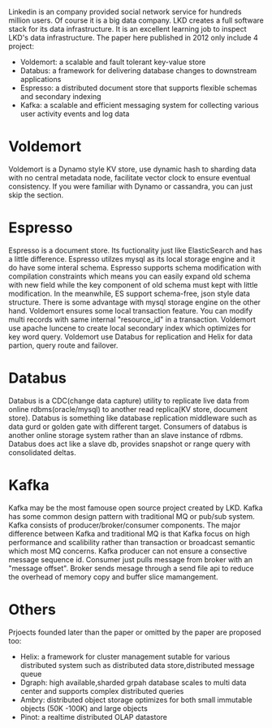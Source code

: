Linkedin is an company provided social network service for hundreds million users. Of course it is a big data company. 
LKD creates a full software stack for its data infrastructure. 
It is an excellent learning job to inspect LKD's data infrastructure.
The paper here published in 2012 only include 4 project:
- Voldemort: a scalable and fault tolerant key-value store
- Databus: a framework for delivering database changes to downstream applications
- Espresso: a distributed document store that supports flexible schemas and secondary indexing
- Kafka: a scalable and efficient messaging system for collecting various user activity events and log data

# Voldemort 
Voldemort is a Dynamo style KV store, use dynamic hash to sharding data with no central metadata node, facilitate vector clock to ensure eventual consistency. If you were familiar with Dynamo or cassandra, you can just skip the section.
# Espresso
Espresso is a document store. Its fuctionality just like ElasticSearch and has a little difference. Espresso utilzes mysql as its local storage engine and it do have some interal schema. Espresso supports schema modification with compilation constraints which means you can easily expand old schema with new field while the key component of old schema must kept with little modification. In the meanwhile, ES support schema-free, json style data structure. There is some advantage with mysql storage engine on the other hand. Voldemort ensures some local transaction feature. You can modify multi records with same internal "resource_id" in a transaction. Voldemort use apache luncene to create local secondary index which optimizes for key word query. Voldemort use Databus for replication and Helix for data partion, query route and failover.
# Databus
Databus is a CDC(change data capture) utility to replicate live data from online rdbms(oracle/mysql) to another read replica(KV store, document store). Databus is something like database replication middleware such as data gurd or golden gate with different target. Consumers of databus is another online storage system rather than an slave instance of rdbms. Databus does act like a slave db, provides snapshot or range query with consolidated deltas.
# Kafka
Kafka may be the most famouse open source project created by LKD. Kafka has some common design pattern with traditional MQ or pub/sub system. Kafka consists of producer/broker/consumer components. The major difference between Kafka and traditional MQ is that Kafka focus on high performance and scalibility rather than transaction or broadcast semantic which most MQ concerns. Kafka producer can not ensure a consective message sequence id. Consumer just pulls message from broker with an "message offset". Broker sends mesage through a send file api to reduce the overhead of memory copy and buffer slice mamangement.
# Others
Prjoects founded later than the paper or omitted by the paper are proposed too:
- Helix: a framework for cluster management sutable for various distributed system such as distributed data store,distributed message queue
- Dgraph: high available,sharded grpah database scales to multi data center and supports complex distributed queries 
- Ambry:  distributed object storage optimizes for both small immutable objects (50K -100K) and large objects
- Pinot:  a realtime distributed OLAP datastore
